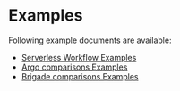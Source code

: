 # Examples

Following example documents are available:

* [Serverless Workflow Examples](examples.md)
* [Argo comparisons Examples](examples-argo.md)
* [Brigade comparisons Examples](examples-brigade.md)